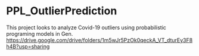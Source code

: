 # PPL_OutlierPrediction
This project looks to analyze Covid-19 outliers using probabilistic programing models in Gen.
https://drive.google.com/drive/folders/1m5wJr5PzOk0qeckA_VT_dturEy3F8h4B?usp=sharing
